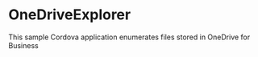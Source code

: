 OneDriveExplorer
================

This sample Cordova application enumerates files stored in OneDrive for Business

